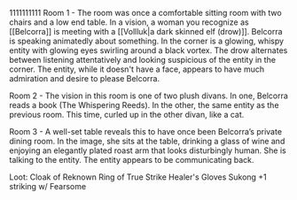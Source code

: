 1111111111
Room 1 - The room was once a comfortable sitting room with two chairs and a low end table.  In a vision, a woman you recognize as [[Belcorra]] is meeting with a [[Vollluk|a dark skinned elf (drow)]]. Belcorra is speaking animatedly about something. In the corner is a glowing, whispy entity with glowing eyes swirling around a black vortex.  The drow alternates between listening attentatively and looking suspicious of the entity in the corner. The entity, while it doesn't have a face, appears to have much admiration and desire to please Belcorra.

Room 2 - The vision in this room is one of two plush divans.  In one, Belcorra reads a book (The Whispering Reeds).  In the other, the same entity as the previous room.  This time, curled up in the other divan, like a cat.

Room 3 - A well-set table reveals this to have once been Belcorra’s private dining room. In the image, she sits at the table, drinking a glass of wine and enjoying an elegantly plated roast arm that looks disturbingly human.  She is talking to the entity.  The entity appears to be communicating back.

Loot:
Cloak of Reknown
Ring of True Strike
Healer's Gloves
Sukong +1 striking w/ Fearsome